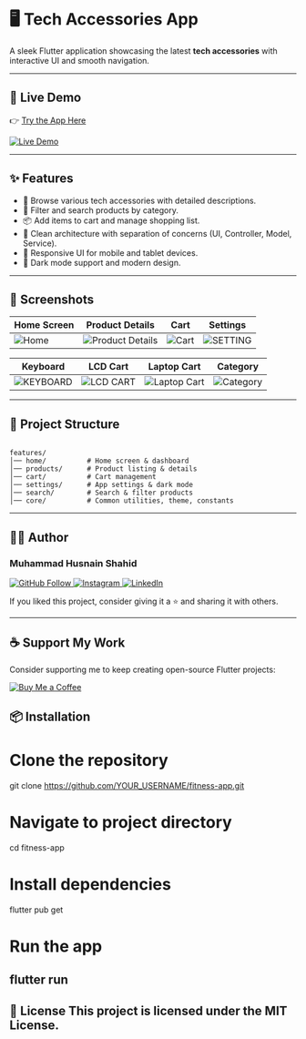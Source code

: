 # 🖥️ Tech Accessories App

A sleek Flutter application showcasing the latest **tech accessories** with interactive UI and smooth navigation.

---

## 🔗 Live Demo
👉 [Try the App Here](https://ecomerce-apps.web.app/)

<p align="left">
  <a href="https://ecomerce-apps.web.app/" target="_blank">
    <img src="https://img.shields.io/badge/Live%20Demo-Click%20Here-brightgreen?style=for-the-badge&logo=flutter" alt="Live Demo"/>
  </a>
</p>

---

## ✨ Features

- 🛒 Browse various tech accessories with detailed descriptions.  
- 🔁 Filter and search products by category.  
- 📦 Add items to cart and manage shopping list.  
- 🧪 Clean architecture with separation of concerns (UI, Controller, Model, Service).  
- 📱 Responsive UI for mobile and tablet devices.  
- 🎨 Dark mode support and modern design.  

---

## 📸 Screenshots

| Home Screen | Product Details | Cart | Settings |
|-------------|----------------|------|----------|
| ![Home](https://github.com/user-attachments/assets/8cbc495f-da50-465f-9754-79bef4331445) | ![Product Details](https://github.com/user-attachments/assets/8dd64827-bfe2-496e-adaa-5015c5ef6c6d) | ![Cart](https://github.com/user-attachments/assets/36181bdd-aae2-49c8-a63e-87e9ff0942d5) | ![SETTING](https://github.com/user-attachments/assets/ae82cb4c-d57e-4846-ab08-9a907909ab61) |

| Keyboard | LCD Cart | Laptop Cart | Category |
|----------|----------|-------------|----------|
| ![KEYBOARD](https://github.com/user-attachments/assets/d4a6b787-663b-4c10-a2e9-53b67ffb9510) | ![LCD CART](https://github.com/user-attachments/assets/d3a0efad-7537-4f73-a5c0-5a5044f7f8c5) | ![Laptop Cart](https://github.com/user-attachments/assets/021dd5bb-85ce-4a7a-b4da-acb79169e53b) | ![Category](https://github.com/user-attachments/assets/62ed7ead-1f2d-4e90-9109-59b14dc8f6c0) |

---

## 🧱 Project Structure

```

features/
│── home/          # Home screen & dashboard
│── products/      # Product listing & details
│── cart/          # Cart management
│── settings/      # App settings & dark mode
│── search/        # Search & filter products
│── core/          # Common utilities, theme, constants

```

---

## 🧑‍💻 Author

### Muhammad Husnain Shahid

<p align="left">
  <a href="https://github.com/muhammadhusnainshahid">
    <img src="https://img.shields.io/badge/GitHub-Follow-blue?logo=github" alt="GitHub Follow"/>
  </a>
  <a href="https://www.instagram.com/the.husnainshahid">
    <img src="https://img.shields.io/badge/Instagram-Follow-e4405f?logo=instagram" alt="Instagram"/>
  </a>
  <a href="https://www.linkedin.com/in/muhammad-husnain-shahid-36b34b26b">
    <img src="https://img.shields.io/badge/LinkedIn-Connect-0077B5?logo=linkedin" alt="LinkedIn"/>
  </a>
</p>

If you liked this project, consider giving it a ⭐ and sharing it with others.

---

## ☕ Support My Work

Consider supporting me to keep creating open-source Flutter projects:

<p align="left">
  <a href="https://www.buymeacoffee.com/muhammadhusnainshahid" target="_blank">
    <img src="https://img.shields.io/badge/BuyMeACoffee-Support-FFDD00?logo=buymeacoffee" alt="Buy Me a Coffee"/>
  </a>
</p>

## 📦 Installation
# Clone the repository
git clone https://github.com/YOUR_USERNAME/fitness-app.git

# Navigate to project directory
cd fitness-app

# Install dependencies
flutter pub get

# Run the app
flutter run
--
📜 License
This project is licensed under the MIT License.
--
